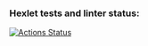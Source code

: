 ### Hexlet tests and linter status:
[![Actions Status](https://github.com/feot/frontend-project-12/actions/workflows/hexlet-check.yml/badge.svg)](https://github.com/feot/frontend-project-12/actions)